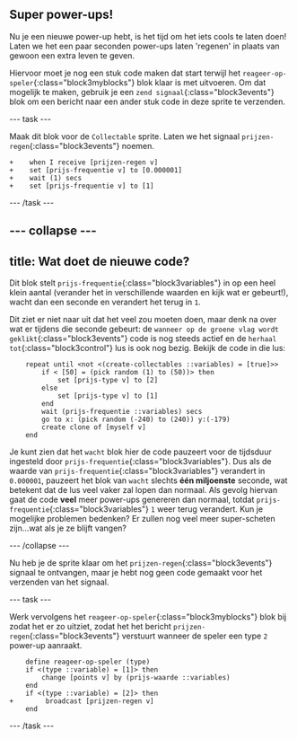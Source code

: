 ## Super power-ups!

Nu je een nieuwe power-up hebt, is het tijd om het iets cools te laten doen! Laten we het een paar seconden power-ups laten 'regenen' in plaats van gewoon een extra leven te geven.

Hiervoor moet je nog een stuk code maken dat start terwijl het `reageer-op-speler`{:class="block3myblocks"} blok klaar is met uitvoeren. Om dat mogelijk te maken, gebruik je een `zend signaal`{:class="block3events"} blok om een bericht naar een ander stuk code in deze sprite te verzenden.

--- task ---

Maak dit blok voor de `Collectable` sprite. Laten we het signaal `prijzen-regen`{:class="block3events"} noemen.

```blocks3
+    when I receive [prijzen-regen v]
+    set [prijs-frequentie v] to [0.000001]
+    wait (1) secs
+    set [prijs-frequentie v] to [1]
```

--- /task ---

--- collapse ---
---
title: Wat doet de nieuwe code?
---

Dit blok stelt `prijs-frequentie`{:class="block3variables"} in op een heel klein aantal (verander het in verschillende waarden en kijk wat er gebeurt!), wacht dan een seconde en verandert het terug in `1`.

Dit ziet er niet naar uit dat het veel zou moeten doen, maar denk na over wat er tijdens die seconde gebeurt: de `wanneer op de groene vlag wordt geklikt`{:class="block3events"} code is nog steeds actief en de `herhaal tot`{:class="block3control"} lus is ook nog bezig. Bekijk de code in die lus:

```blocks3
    repeat until <not <(create-collectables ::variables) = [true]>>
        if < [50] = (pick random (1) to (50))> then
            set [prijs-type v] to [2]
        else
            set [prijs-type v] to [1]
        end
        wait (prijs-frequentie ::variables) secs
        go to x: (pick random (-240) to (240)) y:(-179)
        create clone of [myself v]
    end
```

Je kunt zien dat het `wacht` blok hier de code pauzeert voor de tijdsduur ingesteld door `prijs-frequentie`{:class="block3variables"}. Dus als de waarde van `prijs-frequentie`{:class="block3variables"} verandert in `0.000001`, pauzeert het blok van `wacht` slechts **één miljoenste** seconde, wat betekent dat de lus veel vaker zal lopen dan normaal. Als gevolg hiervan gaat de code **veel** meer power-ups genereren dan normaal, totdat `prijs-frequentie`{:class="block3variables"} `1` weer terug verandert. Kun je mogelijke problemen bedenken? Er zullen nog veel meer super-scheten zijn…wat als je ze blijft vangen?

--- /collapse ---

Nu heb je de sprite klaar om het `prijzen-regen`{:class="block3events"} signaal te ontvangen, maar je hebt nog geen code gemaakt voor het verzenden van het signaal.

--- task ---

Werk vervolgens het `reageer-op-speler`{:class="block3myblocks"} blok bij zodat het er zo uitziet, zodat het het bericht `prijzen-regen`{:class="block3events"} verstuurt wanneer de speler een type `2` power-up aanraakt.

```blocks3
    define reageer-op-speler (type)
    if <(type ::variable) = [1]> then
        change [points v] by (prijs-waarde ::variables)
    end
    if <(type ::variable) = [2]> then
+        broadcast [prijzen-regen v]
    end
```

--- /task ---
